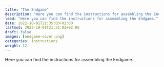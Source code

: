 ```yaml
---
title: "The Endgame"
description: "Here you can find the instructions for assembling the Endgame."
lead: "Here you can find the instructions for assembling the Endgame."
date: 2022-10-01T21:35:03+02:00
lastmod: 2022-10-01T21:35:03+02:00
draft: false
images: [endgame-cover.png]
categories: instructions
weight: 12
---
```


Here you can find the instructions for assembling the Endgame.
